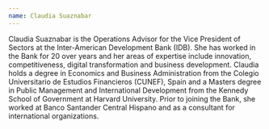 ```yaml
---
name: Claudia Suaznabar
---
```

Claudia Suaznabar is the Operations Advisor for the Vice President of Sectors at the Inter-American Development Bank (IDB). She has worked in the Bank for 20 over years and her areas of expertise include innovation, competitiveness, digital transformation and business development. Claudia holds a degree in Economics and Business Administration from the Colegio Universitario de Estudios Financieros (CUNEF), Spain and a Masters degree in Public Management and International Development from the Kennedy School of Government at Harvard University. Prior to joining the Bank, she worked at Banco Santander Central Hispano and as a consultant for international organizations.

